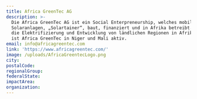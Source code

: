 ```yaml
---
title: Africa GreenTec AG
description: >-
  Die Africa GreenTec AG ist ein Social Enterpreneurship, welches mobile
  Solaranlagen, „Solartainer“, baut, finanziert und in Afrika betreibt. Ziel ist
  die Elektrifizierung und Entwicklung von ländlichen Regionen in Afrika. Bisher
  ist Africa GreenTec in Niger und Mali aktiv.
email: info@africagreentec.com
link: 'https://www.africagreentec.com/'
image: /uploads/AfricaGreentecLogo.png
city:
postalCode:
regionalGroup:
federalState:
impactArea:
organization:
---
```


